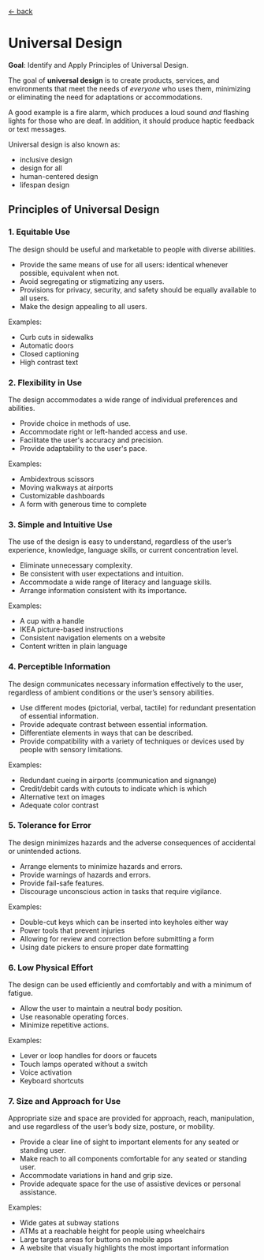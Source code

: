 [&larr; back](index.md)

# Universal Design

**Goal**: Identify and Apply Principles of Universal Design.

The goal of **universal design** is to create products, services, and environments that meet the needs of *everyone* who uses them, minimizing or eliminating the need for adaptations or accommodations.

A good example is a fire alarm, which produces a loud sound *and* flashing lights for those who are deaf. In addition, it should produce haptic feedback or text messages.

Universal design is also known as:
* inclusive design
* design for all
* human-centered design
* lifespan design

## Principles of Universal Design

### 1. Equitable Use

The design should be useful and marketable to people with diverse abilities.

* Provide the same means of use for all users: identical whenever possible, equivalent when not.
* Avoid segregating or stigmatizing any users.
* Provisions for privacy, security, and safety should be equally available to all users.
* Make the design appealing to all users.

Examples:
* Curb cuts in sidewalks
* Automatic doors
* Closed captioning
* High contrast text

### 2. Flexibility in Use

The design accommodates a wide range of individual preferences and abilities.

* Provide choice in methods of use.
* Accommodate right or left-handed access and use.
* Facilitate the user's accuracy and precision.
* Provide adaptability to the user's pace.

Examples:
* Ambidextrous scissors
* Moving walkways at airports
* Customizable dashboards
* A form with generous time to complete

### 3. Simple and Intuitive Use

The use of the design is easy to understand, regardless of the user’s experience, knowledge, language skills, or current concentration level.

* Eliminate unnecessary complexity.
* Be consistent with user expectations and intuition.
* Accommodate a wide range of literacy and language skills.
* Arrange information consistent with its importance.

Examples:

* A cup with a handle
* IKEA picture-based instructions
* Consistent navigation elements on a website
* Content written in plain language

### 4. Perceptible Information

The design communicates necessary information effectively to the user, regardless of ambient conditions or the user’s sensory abilities.

* Use different modes (pictorial, verbal, tactile) for redundant presentation of essential information.
* Provide adequate contrast between essential information.
* Differentiate elements in ways that can be described.
* Provide compatibility with a variety of techniques or devices used by people with sensory limitations.

Examples:
* Redundant cueing in airports (communication and signange)
* Credit/debit cards with cutouts to indicate which is which
* Alternative text on images
* Adequate color contrast

### 5. Tolerance for Error

The design minimizes hazards and the adverse consequences of accidental or unintended actions.

* Arrange elements to minimize hazards and errors.
* Provide warnings of hazards and errors.
* Provide fail-safe features.
* Discourage unconscious action in tasks that require vigilance.

Examples:
* Double-cut keys which can be inserted into keyholes either way
* Power tools that prevent injuries
* Allowing for review and correction before submitting a form
* Using date pickers to ensure proper date formatting 

### 6. Low Physical Effort

The design can be used efficiently and comfortably and with a minimum of fatigue.

* Allow the user to maintain a neutral body position.
* Use reasonable operating forces.
* Minimize repetitive actions.

Examples:
* Lever or loop handles for doors or faucets
* Touch lamps operated without a switch
* Voice activation
* Keyboard shortcuts

### 7. Size and Approach for Use

Appropriate size and space are provided for approach, reach, manipulation, and use regardless of the user’s body size, posture, or mobility.

* Provide a clear line of sight to important elements for any seated or standing user.
* Make reach to all components comfortable for any seated or standing user.
* Accommodate variations in hand and grip size.
* Provide adequate space for the use of assistive devices or personal assistance.

Examples:
* Wide gates at subway stations
* ATMs at a reachable height for people using wheelchairs
* Large targets areas for buttons on mobile apps
* A website that visually highlights the most important information
